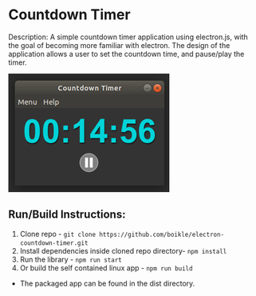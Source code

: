 # Countdown Timer

Description: A simple countdown timer application using electron.js, with the goal of becoming more familiar with electron. The design of the application allows a user to set the countdown time, and pause/play the timer.

<img src="https://github.com/boikle/electron-countdown-timer/blob/master/screenshot/screenshot.png">

## Run/Build Instructions:

1. Clone repo - `git clone https://github.com/boikle/electron-countdown-timer.git`
2. Install dependencies inside cloned repo directory- `npm install`
3. Run the library - `npm run start`
4. Or build the self contained linux app - `npm run build`
 * The packaged app can be found in the dist directory.
